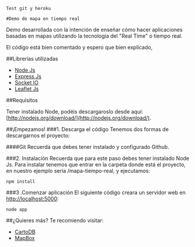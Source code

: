 	
	Test git y heroku	
	
	#Demo de mapa en tiempo real

Demo desarrollada con la intención de enseñar cómo hacer aplicaciones basadas en mapas utilizando la tecnología del "Real Time" o tiempo real.

El código está bien comentado y espero que bien explicado,

##Librerías utilizadas

*	[Node Js](http://nodejs.org/)
*	[Express Js](http://expressjs.com/)
*	[Socket IO](http://socket.io/)
*	[Leaflet Js](http://leafletjs.com/)

##Requisitos

Tener instalado Node, podéis descargaroslo desde aquí: [http://nodejs.org/download/](http://nodejs.org/download/).


##¡Empezamos!
###1. Descarga el código
Tenemos dos formas de descargarnos el proyecto:

####Git
Recuerda que debes tener instalado y configurado Github.

###2. Instalación
Recuerda que para este paso debes tener instalado Node Js. Para instalar tenemos que entrar en la carpeta donde está el proyecto, en nuestro ejemplo seria /mapa-tiempo-real, y ejecutamos:

	npm install

###3 .Comenzar aplicación
El siguiente código creara un servidor web en [http://localhost:5000](http://localhost:5000):

	node app

##¿Quieres más?
Te recomiendo visitar:

*	[CartoDB](http://cartodb.com)
*	[MapBox](httep://mapbox.com)

